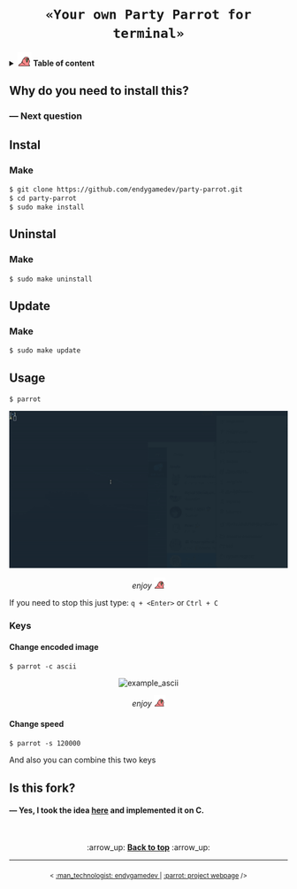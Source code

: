 <h1 align="center"><code>«Your own Party Parrot for terminal»</code></h1>

<details>
  <summary> <b> <img src="./assets/parrot.gif" alt="parrot" width="25"/> Table of content </b> </summary>
  <ol>
    <li><b><a href="#why">Why do you need to install this?</a></b></li>
    <li><b><a href="#install">Install</a></b></li>
    <li><b><a href="#uninstall">Uninstall</a></b></li>
    <li><b><a href="#update">Update</a></b></li>    
    <li><b><a href="#usage">Usage</a></b></li>
    <li><b><a href="#fork">Is this fork?</a></b></li>
  </ol>
</details>

<a id="why">
  <h2>Why do you need to install this?</h2>
</a>
<h3> — Next question </h3>

<a id="install">
  <h2>Instal</h2>
</a>
<h3> Make </h3>

```
$ git clone https://github.com/endygamedev/party-parrot.git
$ cd party-parrot
$ sudo make install
```

<a id="uninstal">
  <h2>Uninstal</h2>
</a>
<h3> Make </h3>

```
$ sudo make uninstall
```

<a id="update">
  <h2>Update</h2>
</a>
<h3> Make </h3>

```
$ sudo make update
```

<a id="usage">
  <h2>Usage</h2>
</a>

```
$ parrot
```

<p align="center">
  <img src="./assets/example.gif" alt="example" width="700"/>
</p>
<p align="center">
  <span> <i> enjoy <img src="./assets/parrot.gif" alt="parrot" width="20"/> </i> </span>
</p>

If you need to stop this just type: `q + <Enter>` or `Ctrl + C`

<h3>Keys</h3>

<h4>Change encoded image</h4>

```
$ parrot -c ascii
```

<p align="center">
  <img src="./assets/example_ascii.gif" alt="example_ascii" width="700"/>
</p>
<p align="center">
  <span> <i> enjoy <img src="./assets/parrot.gif" alt="parrot" width="20"/> </i> </span>
</p>

<h4>Change speed</h4>

```
$ parrot -s 120000
```

And also you can combine this two keys

<a id="fork">
  <h2>Is this fork?</h2>
</a>
<h4> — Yes, I took the idea <a href="https://github.com/jmhobbs/terminal-parrot">here</a> and implemented it on C. </h4>


<br>
<p align="center">
    :arrow_up: <a href="#"><b>Back to top</b></a> :arrow_up:
</p>

---

<p align="center">
  <sub> < <a href="https://endygamedev.github.io"> :man_technologist: endygamedev </a> | <a href="https://endygamedev.github.io/party-parrot/"> :parrot: project webpage</a> /> </sub>
</p>

